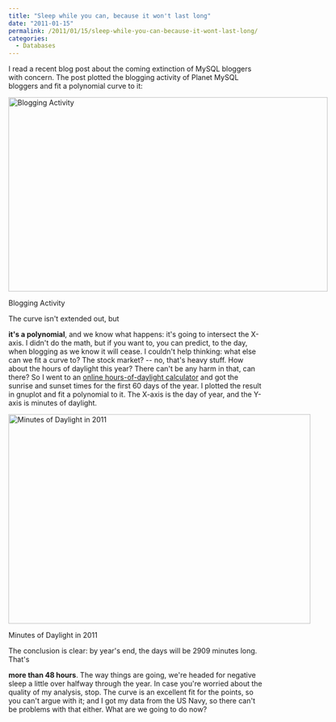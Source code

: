 ```yaml
---
title: "Sleep while you can, because it won't last long"
date: "2011-01-15"
permalink: /2011/01/15/sleep-while-you-can-because-it-wont-last-long/
categories:
  - Databases
---
```

I read a recent blog post about the coming extinction of MySQL bloggers with concern. The post plotted the blogging activity of Planet MySQL bloggers and fit a polynomial curve to it: <div id="attachment_2150" class="wp-caption aligncenter" style="width: 642px">
  <img class="size-full wp-image-2150" title="Blogging Activity" src="http://www.xaprb.com/blog/wp-content/uploads/2011/01/blogging-activity.png" alt="Blogging Activity" width="632" height="385" /><p class="wp-caption-text">
    Blogging Activity
  </p>
</div> The curve isn't extended out, but 

**it's a polynomial**, and we know what happens: it's going to intersect the X-axis. I didn't do the math, but if you want to, you can predict, to the day, when blogging as we know it will cease. I couldn't help thinking: what else can we fit a curve to? The stock market? -- no, that's heavy stuff. How about the hours of daylight this year? There can't be any harm in that, can there? So I went to an [online hours-of-daylight calculator][1] and got the sunrise and sunset times for the first 60 days of the year. I plotted the result in gnuplot and fit a polynomial to it. The X-axis is the day of year, and the Y-axis is minutes of daylight. <div id="attachment_2151" class="wp-caption aligncenter" style="width: 608px">
  <img class="size-full wp-image-2151" title="Minutes of Daylight in 2011" src="http://www.xaprb.com/blog/wp-content/uploads/2011/01/minutes-of-daylight-e1295092294921.png" alt="Minutes of Daylight in 2011" width="598" height="415" /><p class="wp-caption-text">
    Minutes of Daylight in 2011
  </p>
</div> The conclusion is clear: by year's end, the days will be 2909 minutes long. That's 

**more than 48 hours**. The way things are going, we're headed for negative sleep a little over halfway through the year. In case you're worried about the quality of my analysis, stop. The curve is an excellent fit for the points, so you can't argue with it; and I got my data from the US Navy, so there can't be problems with that either. What are we going to do now?

 [1]: http://aa.usno.navy.mil/data/docs/RS_OneYear.php
